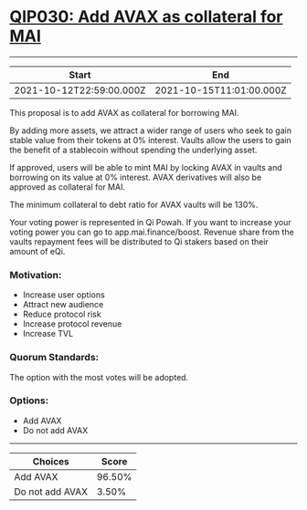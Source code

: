 
# [QIP030: Add AVAX as collateral for MAI](https://snapshot.org/#/qidao.eth/proposal/QmQW5pEutKU2NHyTJCMm73fkiHVG1xMVxggzap8umPStZc)

---
| Start | End |
| --- | --- |
| 2021-10-12T22:59:00.000Z | 2021-10-15T11:01:00.000Z |


This proposal is to add AVAX as collateral for borrowing MAI.

By adding more assets, we attract a wider range of users who seek to gain stable value from their tokens at 0% interest. Vaults allow the users to gain the benefit of a stablecoin without spending the underlying asset.

If approved, users will be able to mint MAI by locking AVAX in vaults and borrowing on its value at 0% interest. AVAX derivatives will also be approved as collateral for MAI.

The minimum collateral to debt ratio for AVAX vaults will be 130%.

Your voting power is represented in Qi Powah. If you want to increase your voting power you can go to app.mai.finance/boost. Revenue share from the vaults repayment fees will be distributed to Qi stakers based on their amount of eQi.

### Motivation:
* Increase user options
* Attract new audience
* Reduce protocol risk
* Increase protocol revenue
* Increase TVL

### Quorum Standards:

The option with the most votes will be adopted.

### Options:

* Add AVAX
* Do not add AVAX

---
| Choices | Score |
| --- | --- |
| Add AVAX | 96.50% |
| Do not add AVAX | 3.50% |

